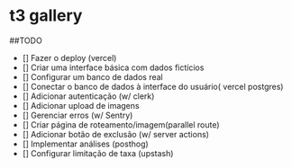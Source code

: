 # t3 gallery

##TODO

- [] Fazer o deploy (vercel)
- [] Criar uma interface básica com dados fictícios
- [] Configurar um banco de dados real
- [] Conectar o banco de dados à interface do usuário( vercel postgres)
- [] Adicionar autenticação (w/ clerk)
- [] Adicionar upload de imagens
- [] Gerenciar erros (w/ Sentry)
- [] Criar página de roteamento/imagem(parallel route)
- [] Adicionar botão de exclusão (w/ server actions)
- [] Implementar análises (posthog)
- [] Configurar limitação de taxa (upstash)
